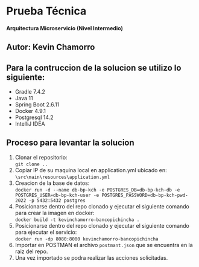 # Prueba Técnica
#### Arquitectura Microservicio (Nivel Intermedio)

## Autor: Kevin Chamorro

## Para la contruccion de la solucion se utilizo lo siguiente:

- Gradle 7.4.2
- Java 11
- Spring Boot 2.6.11
- Docker 4.9.1
- Postgresql 14.2
- IntelliJ IDEA

## Proceso para levantar la solucion

1. Clonar el repositorio:</br>
``git clone ..``
2. Copiar IP de su maquina local en application.yml ubicado en:</br>
``\src\main\resources\application.yml``
3. Creacion de la base de datos:</br>
``docker run -d --name db-bp-kch -e POSTGRES_DB=db-bp-kch-db -e POSTGRES_USER=db-bp-kch-user -e POSTGRES_PASSWORD=db-bp-kch-pwd-2022 -p 5432:5432 postgres``
4. Posicionarse dentro del repo clonado y ejecutar el siguiente comando para crear la imagen en docker:</br>
``docker build -t kevinchamorro-bancopichincha .``
5. Posicionarse dentro del repo clonado y ejecutar el siguiente comando para ejecutar el servicio:</br>
``docker run -dp 8080:8080 kevinchamorro-bancopichincha``
6. Importar en POSTMAN el archivo ``postmant.json`` que se encuentra en la raiz del repo.
7. Una vez importado se podra realizar las acciones solicitadas.





